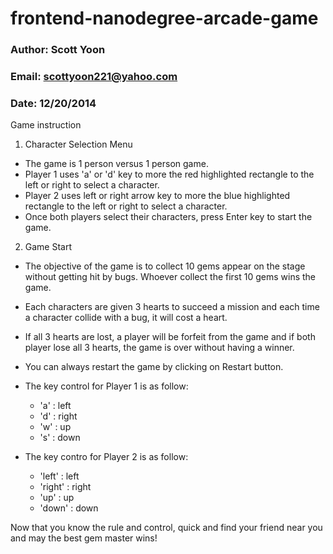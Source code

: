 frontend-nanodegree-arcade-game
===============================

### Author: Scott Yoon
### Email:  scottyoon221@yahoo.com
### Date:   12/20/2014

Game instruction
1.  Character Selection Menu
-  The game is 1 person versus 1 person game.
-  Player 1 uses 'a' or 'd' key to more the red highlighted rectangle to the left or right to select a character.
-  Player 2 uses left or right arrow key to more the blue highlighted rectangle to the left or right to select a character.
-  Once both players select their characters, press Enter key to start the game. 


2.  Game Start
-  The objective of the game is to collect 10 gems appear on the stage without getting hit by bugs. Whoever collect the first 10 gems wins the game.
-  Each characters are given 3 hearts to succeed a mission and each time a character collide with a bug, it will cost a heart.
-  If all 3 hearts are lost, a player will be forfeit from the game and if both player lose all 3 hearts, the game is over without having a winner.
-  You can always restart the game by clicking on Restart button.
-  The key control for Player 1 is as follow:
   *  'a' : left  
   *  'd' : right
   *  'w' : up
   *  's' : down

-  The key contro for Player 2 is as follow:
   *  'left'   : left
   *  'right'  : right 
   *  'up'     : up
   *  'down'   : down

Now that you know the rule and control, quick and find your friend near you and may the best gem master wins!
